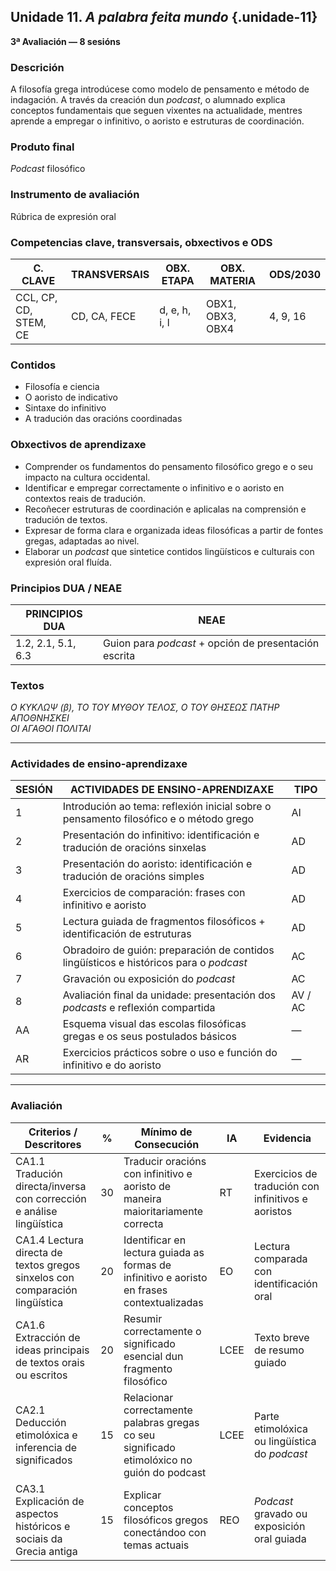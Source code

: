 ## Unidade 11. *A palabra feita mundo*  {.unidade-11}
**3ª Avaliación — 8 sesións**

### Descrición  
A filosofía grega introdúcese como modelo de pensamento e método de indagación. A través da creación dun *podcast*, o alumnado explica conceptos fundamentais que seguen vixentes na actualidade, mentres aprende a empregar o infinitivo, o aoristo e estruturas de coordinación.

### Produto final  
*Podcast* filosófico

### Instrumento de avaliación  
Rúbrica de expresión oral

### Competencias clave, transversais, obxectivos e ODS

| C. CLAVE              | TRANSVERSAIS           | OBX. ETAPA          | OBX. MATERIA         | ODS/2030        |
|-----------------------|------------------------|---------------------|----------------------|-----------------|
| CCL, CP, CD, STEM, CE | CD, CA, FECE           | d, e, h, i, l        | OBX1, OBX3, OBX4     | 4, 9, 16        |

### Contidos

- Filosofía e ciencia  
- O aoristo de indicativo  
- Sintaxe do infinitivo  
- A tradución das oracións coordinadas  

### Obxectivos de aprendizaxe

- Comprender os fundamentos do pensamento filosófico grego e o seu impacto na cultura occidental.  
- Identificar e empregar correctamente o infinitivo e o aoristo en contextos reais de tradución.  
- Recoñecer estruturas de coordinación e aplicalas na comprensión e tradución de textos.  
- Expresar de forma clara e organizada ideas filosóficas a partir de fontes gregas, adaptadas ao nivel.  
- Elaborar un *podcast* que sintetice contidos lingüísticos e culturais con expresión oral fluída.

### Principios DUA / NEAE

| PRINCIPIOS DUA        | NEAE                                                            |
|-----------------------|------------------------------------------------------------------|
| 1.2, 2.1, 5.1, 6.3     | Guion para *podcast* + opción de presentación escrita             |

### Textos  
*Ο ΚΥΚΛΩΨ (β), ΤΟ ΤΟΥ ΜΥΘΟΥ ΤΕΛΟΣ, Ο ΤΟΥ ΘΗΣΕΩΣ ΠΑΤΗΡ ΑΠΟΘΝΗΣΚΕΙ*  
*ΟΙ ΑΓΑΘΟΙ ΠΟΛΙΤΑΙ*

---

### Actividades de ensino-aprendizaxe

| SESIÓN | ACTIVIDADES DE ENSINO-APRENDIZAXE                                                                 | TIPO     |
|--------|----------------------------------------------------------------------------------------------------|----------|
| 1      | Introdución ao tema: reflexión inicial sobre o pensamento filosófico e o método grego             | AI       |
| 2      | Presentación do infinitivo: identificación e tradución de oracións sinxelas                       | AD       |
| 3      | Presentación do aoristo: identificación e tradución de oracións simples                           | AD       |
| 4      | Exercicios de comparación: frases con infinitivo e aoristo                                        | AD       |
| 5      | Lectura guiada de fragmentos filosóficos + identificación de estruturas                           | AD       |
| 6      | Obradoiro de guión: preparación de contidos lingüísticos e históricos para o *podcast*            | AC       |
| 7      | Gravación ou exposición do *podcast*                                                               | AC       |
| 8      | Avaliación final da unidade: presentación dos *podcasts* e reflexión compartida                   | AV / AC  |
| AA     | Esquema visual das escolas filosóficas gregas e os seus postulados básicos                        | —        |
| AR     | Exercicios prácticos sobre o uso e función do infinitivo e do aoristo                             | —        |

---

### Avaliación

| Criterios / Descritores                                                     | %  | Mínimo de Consecución                                                                    | IA    | Evidencia                                                   |
|------------------------------------------------------------------------------|-----|---------------------------------------------------------------------------------------------|-------|--------------------------------------------------------------|
| CA1.1 Tradución directa/inversa con corrección e análise lingüística        | 30  | Traducir oracións con infinitivo e aoristo de maneira maioritariamente correcta           | RT    | Exercicios de tradución con infinitivos e aoristos          |
| CA1.4 Lectura directa de textos gregos sinxelos con comparación lingüística | 20  | Identificar en lectura guiada as formas de infinitivo e aoristo en frases contextualizadas | EO    | Lectura comparada con identificación oral                   |
| CA1.6 Extracción de ideas principais de textos orais ou escritos            | 20  | Resumir correctamente o significado esencial dun fragmento filosófico                      | LCEE  | Texto breve de resumo guiado                                |
| CA2.1 Deducción etimolóxica e inferencia de significados                    | 15  | Relacionar correctamente palabras gregas co seu significado etimolóxico no guión do podcast| LCEE  | Parte etimolóxica ou lingüística do *podcast*               |
| CA3.1 Explicación de aspectos históricos e sociais da Grecia antiga         | 15  | Explicar conceptos filosóficos gregos conectándoo con temas actuais                        | REO   | *Podcast* gravado ou exposición oral guiada                 |